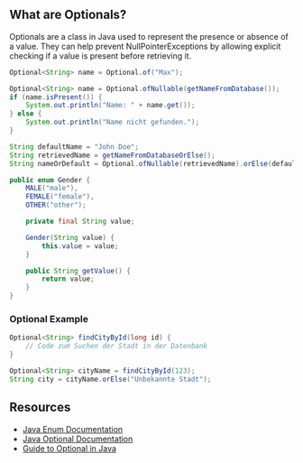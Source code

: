 ## What are Optionals?
Optionals are a class in Java used to represent the presence or absence of a value. They can help prevent NullPointerExceptions by allowing explicit checking if a value is present before retrieving it.

```java
Optional<String> name = Optional.of("Max");
```

```java
Optional<String> name = Optional.ofNullable(getNameFromDatabase());
if (name.isPresent()) {
    System.out.println("Name: " + name.get());
} else {
    System.out.println("Name nicht gefunden.");
}
```

```java
String defaultName = "John Doe";
String retrievedName = getNameFromDatabaseOrElse();
String nameOrDefault = Optional.ofNullable(retrievedName).orElse(defaultName);
```

```java
public enum Gender {
    MALE("male"),
    FEMALE("female"),
    OTHER("other");

    private final String value;

    Gender(String value) {
        this.value = value;
    }

    public String getValue() {
        return value;
    }
}
```

### Optional Example
```java
Optional<String> findCityById(long id) {
    // Code zum Suchen der Stadt in der Datenbank
}

Optional<String> cityName = findCityById(123);
String city = cityName.orElse("Unbekannte Stadt");
```

## Resources
- [Java Enum Documentation](https://docs.oracle.com/en/java/javase/16/docs/api/java.base/java/lang/Enum.html)
- [Java Optional Documentation](https://docs.oracle.com/en/java/javase/16/docs/api/java.base/java/util/Optional.html)
- [Guide to Optional in Java](https://www.baeldung.com/java-optional)
